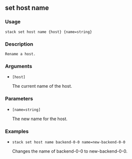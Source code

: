 ## set host name

### Usage

`stack set host name {host} {name=string}`

### Description


	Rename a host.
	
	

### Arguments

* `[host]`

   The current name of the host.


### Parameters
* `[name=string]`

   The new name for the host.

### Examples

* `stack set host name backend-0-0 name=new-backend-0-0`

   Changes the name of backend-0-0 to new-backend-0-0.



